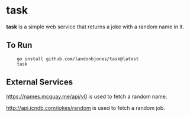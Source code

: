 # task

**task** is a simple web service that returns a joke with a random name in it. 

## To Run

```
    go install github.com/landonbjones/task@latest
    task 
```

## External Services

https://names.mcquay.me/api/v0 is used to fetch a random name.

http://api.icndb.com/jokes/random is used to fetch a random job.

